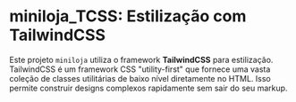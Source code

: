 # miniloja_TCSS: Estilização com TailwindCSS

Este projeto `miniloja` utiliza o framework **TailwindCSS** para estilização. TailwindCSS é um framework CSS "utility-first" que fornece uma vasta coleção de classes utilitárias de baixo nível diretamente no HTML. Isso permite construir designs complexos rapidamente sem sair do seu markup.